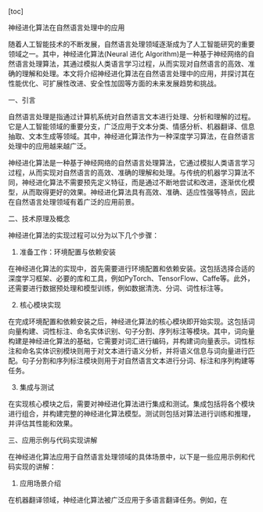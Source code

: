 
[toc]                    
                
                
神经进化算法在自然语言处理中的应用

随着人工智能技术的不断发展，自然语言处理领域逐渐成为了人工智能研究的重要领域之一。其中，神经进化算法(Neural 进化 Algorithm)是一种基于神经网络的自然语言处理算法，其通过模拟人类语言学习过程，从而实现对自然语言的高效、准确的理解和处理。本文将介绍神经进化算法在自然语言处理中的应用，并探讨其在性能优化、可扩展性改进、安全性加固等方面的未来发展趋势和挑战。

一、引言

自然语言处理是指通过计算机系统对自然语言文本进行处理、分析和理解的过程。它是人工智能领域的重要分支，广泛应用于文本分类、情感分析、机器翻译、信息抽取、文本生成等领域。其中，神经进化算法作为一种深度学习算法，在自然语言处理中的应用越来越广泛。

神经进化算法是一种基于神经网络的自然语言处理算法，它通过模拟人类语言学习过程，从而实现对自然语言的高效、准确的理解和处理。与传统的机器学习算法不同，神经进化算法不需要预先定义特征，而是通过不断地尝试和改进，逐渐优化模型，从而取得更好的效果。神经进化算法具有高效、准确、适应性强等特点，因此在自然语言处理领域有着广泛的应用前景。

二、技术原理及概念

神经进化算法的实现过程可以分为以下几个步骤：

1. 准备工作：环境配置与依赖安装

在神经进化算法的实现中，首先需要进行环境配置和依赖安装。这包括选择合适的深度学习框架、必要的库和工具，例如PyTorch、TensorFlow、Caffe等。此外，还需要进行数据预处理和模型训练，例如数据清洗、分词、词性标注等。

2. 核心模块实现

在完成环境配置和依赖安装之后，神经进化算法的核心模块即开始实现。这包括词向量构建、词性标注、命名实体识别、句子分割、序列标注等模块。其中，词向量构建是神经进化算法的基础，它需要对词汇进行编码，并构建词向量表示。词性标注和命名实体识别模块则用于对文本进行语义分析，并将语义信息与词向量进行匹配。句子分割和序列标注模块则用于对自然语言文本进行分词、标注和序列构建等任务。

3. 集成与测试

在实现核心模块之后，需要对神经进化算法进行集成和测试。集成包括将各个模块进行组合，并构建完整的神经进化算法模型。测试则包括对算法进行训练和推理，并评估其性能和效果。

三、应用示例与代码实现讲解

在神经进化算法应用于自然语言处理领域的具体场景中，以下是一些应用示例和代码实现的讲解：

1. 应用场景介绍

在机器翻译领域，神经进化算法被广泛应用于多语言翻译任务。例如，在

